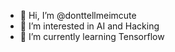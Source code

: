 - 👋 Hi, I’m @donttellmeimcute
- 👀 I’m interested in AI and Hacking
- 🌱 I’m currently learning Tensorflow
